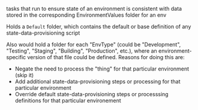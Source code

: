 tasks that run to ensure state of an environment is consistent with data stored in the corresponding EnvironmentValues folder for an env

Holds a `Default` folder, which contains the default or base definition of any state-data-provisioning script

Also would hold a folder for each "EnvType" (could be "Development", "Testing", "Staging", "Building", "Production", etc.), where an environment-specific version of that file could be defined. Reasons for doing this are:
- Negate the need to process the "thing" for that particular environment (skip it)
- Add additional state-data-provisioning steps or processing for that particular environment
- Override default state-data-provisioning steps or processsing definitions for that particular environement